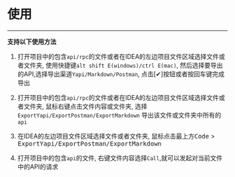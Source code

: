 # 使用

----

**支持以下使用方法**

1. 打开项目中的包含`api/rpc`的文件或者在IDEA的左边项目文件区域选择文件或者文件夹,
    使用快捷键`alt shift E(windows)/ctrl E(mac)`,
    然后选择要导出的API,选择导出渠道`Yapi/Markdown/Postman`,
    点击[✔]按钮或者按回车键完成导出
    
2. 打开项目中的包含`api/rpc`的文件或者在IDEA的左边项目文件区域选择文件或者文件夹,
    鼠标右键点击文件内容或文件夹, 选择`ExportYapi/ExportPostman/ExportMarkdown`
    导出该文件或文件夹中所有的`api`

3. 在IDEA的左边项目文件区域选择文件或者文件夹,
    鼠标点击最上方<kbd>Code</kbd> > <kbd>ExportYapi/ExportPostman/ExportMarkdown</kbd>

4. 打开项目中的包含`api`的文件,
    右键文件内容选择`Call`,就可以发起对当前文件中的API的请求